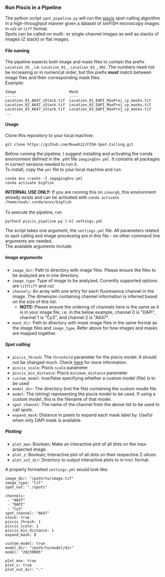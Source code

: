 ### Run Piscis in a Pipeline
The python script `spot_pipeline.py` will run the [piscis](https://github.com/zjniu/Piscis) spot-calling algorithm in a high-throughput manner given a dataset of smFISH microscopy images in `nd2` or `tiff` format. \
Spots can be called on multi- or single-channel images as well as stacks of images (Z stack) or flat images. 

#### File naming
The pipeline expects both image and mask files to contain the prefix `Location_XX_`, i.e. `Location_01_`, `Location_02_`, etc. The numbers need not be increasing or in numerical order, but this prefix **_must_** match between image files and their corresponding mask files. \
Example:
```
Image                        Mask
-----                        ----   
Location_01_A647_zStack.tif  Location_01_DAPI_MaxProj_cp_masks.tif 
Location_02_A647_zStack.tif  Location_02_DAPI_MaxProj_cp_masks.tif
Location_03_A647_zStack.tif  Location_03_DAPI_MaxProj_cp_masks.tif
...
```

#### Usage
Clone this repository to your local machine:
```
git clone https://github.com/Nuwah12/FISH-Spot-Calling.git
```
Before running the pipeline, I suggest installing and activating the conda environment defined in the .yml file `imagingEnv.yml`. It contains all packages in correct versions needed to run it. \
To install, copy the `yml` file to your local machine and run: 
```
conda env create -f imgagingEnv.yml
conda activate bigfish
```
**INTERNAL USE ONLY:** If you are running this on `simurgh`, this environment already exists and can be activated with `conda activate /home/noah/.conda/envs/bigfish` \
\
To execute the pipeline, run
```
python3 piscis_pipeline.py [-h] settings.yml
```
The script takes one argument, the `settings.yml` file. All parameters related to spot calling and image processing are in this file - no other command line arguments are needed. \
The available arguments include:
##### Image arguments
* `image_dir`: Path to directory with image files. Please ensure the files to be analyzed are in one directory.
* `image_type`: Type of image to be analyzed. Currently supported options are `tif`/`tiff` and `nd2`
* `channels`: An array with one entry for each fluoresence channel in the image. The dimension containing channel information is inferred based on the size of this list.
  * **NOTE:** Please ensure the ordering of channels here is the same as it is in your image file, i.e. in the below example, channel 0 is "DAPI", channel 1 is "Cy3", and channel 2 is "A647".
* `mask_dir`: Path to directory with mask image files in the same format as the image files and `image_type`. Refer above for how images and masks are mapped together.
##### Spot calling 
* `piscis_thresh`: The `threshold` parameter for the piscis model. It should not be changed much. Check [here](https://pmc.ncbi.nlm.nih.gov/articles/PMC10862914/) for more information.
* `piscis_scale`: Piscis `scale` parameter
* `piscis_min_distance`: Piscis `minimum_distance` parameter
* `custom_model`: true/false specifying whether a custom model (file) is to be used
* `model_dir`: The directory (not the file) containing the custom modle file.
* `model`: The (string) representing the piscis model to be used. If using a custom model, this is the filename of that model.
* `spot_channel`: The name of the channel from the above list to be used to call spots.
* `expand_mask`: Distance in pixels to expand each mask label by. Useful when only DAPI mask is available.
##### Plotting
* `plot_max`: Boolean; Make an interactive plot of all dots on the max-projected image.
* `plot_z`: Boolean; Interactive plot of all dots on their respective Z-slices.
* `plot_out_dir`: Directory to output interactive plots to in `html` format.

A properly formatted `settings.yml` would look like:
```
image_dir: "/path/to/image.tif"              
image_type: "tif"             
spot_out: "./spots"   

channels:                   
 - "A647"
 - "DAPI"
 - "Cy3"
spot_channel: "A647"        
stack: true                   
piscis_thresh: 1              
piscis_scale: 1                
piscis_min_distance: 1
expand_mask: 0        

custom_model: true
model_dir: "/path/to/model/dir"
model: "20230905"         

plot_max: true             
plot_z: true                    
plot_out_dir: "."        
```
